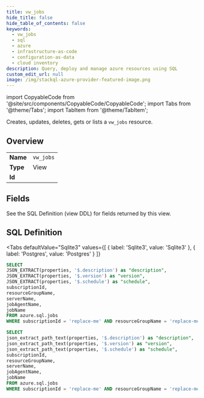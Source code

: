 ```yaml
--- 
title: vw_jobs
hide_title: false
hide_table_of_contents: false
keywords:
  - vw_jobs
  - sql
  - azure
  - infrastructure-as-code
  - configuration-as-data
  - cloud inventory
description: Query, deploy and manage azure resources using SQL
custom_edit_url: null
image: /img/stackql-azure-provider-featured-image.png
---
```


import CopyableCode from '@site/src/components/CopyableCode/CopyableCode';
import Tabs from '@theme/Tabs';
import TabItem from '@theme/TabItem';

Creates, updates, deletes, gets or lists a <code>vw_jobs</code> resource.

## Overview
<table><tbody>
<tr><td><b>Name</b></td><td><code>vw_jobs</code></td></tr>
<tr><td><b>Type</b></td><td>View</td></tr>
<tr><td><b>Id</b></td><td><CopyableCode code="azure.sql.vw_jobs" /></td></tr>
</tbody></table>

## Fields

See the SQL Definition (view DDL) for fields returned by this view.

## SQL Definition

<Tabs
defaultValue="Sqlite3"
values={[
{ label: 'Sqlite3', value: 'Sqlite3' },
{ label: 'Postgres', value: 'Postgres' }
]}
>
<TabItem value="Sqlite3">

```sql
SELECT
JSON_EXTRACT(properties, '$.description') as "description",
JSON_EXTRACT(properties, '$.version') as "version",
JSON_EXTRACT(properties, '$.schedule') as "schedule",
subscriptionId,
resourceGroupName,
serverName,
jobAgentName,
jobName
FROM azure.sql.jobs
WHERE subscriptionId = 'replace-me' AND resourceGroupName = 'replace-me' AND serverName = 'replace-me' AND jobAgentName = 'replace-me';
```

</TabItem>
<TabItem value="Postgres">

```sql
SELECT
json_extract_path_text(properties, '$.description') as "description",
json_extract_path_text(properties, '$.version') as "version",
json_extract_path_text(properties, '$.schedule') as "schedule",
subscriptionId,
resourceGroupName,
serverName,
jobAgentName,
jobName
FROM azure.sql.jobs
WHERE subscriptionId = 'replace-me' AND resourceGroupName = 'replace-me' AND serverName = 'replace-me' AND jobAgentName = 'replace-me';
```

</TabItem>
</Tabs>
